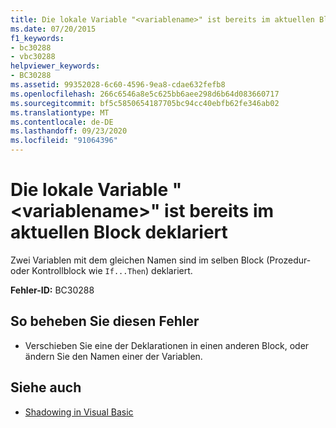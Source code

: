 ```yaml
---
title: Die lokale Variable "<variablename>" ist bereits im aktuellen Block deklariert
ms.date: 07/20/2015
f1_keywords:
- bc30288
- vbc30288
helpviewer_keywords:
- BC30288
ms.assetid: 99352028-6c60-4596-9ea8-cdae632fefb8
ms.openlocfilehash: 266c6546a8e5c625bb6aee298d6b64d083660717
ms.sourcegitcommit: bf5c5850654187705bc94cc40ebfb62fe346ab02
ms.translationtype: MT
ms.contentlocale: de-DE
ms.lasthandoff: 09/23/2020
ms.locfileid: "91064396"
---
```

# <a name="local-variable-variablename-is-already-declared-in-the-current-block"></a>Die lokale Variable "\<variablename>" ist bereits im aktuellen Block deklariert

Zwei Variablen mit dem gleichen Namen sind im selben Block (Prozedur- oder Kontrollblock wie `If...Then`) deklariert.  
  
 **Fehler-ID:** BC30288  
  
## <a name="to-correct-this-error"></a>So beheben Sie diesen Fehler  
  
- Verschieben Sie eine der Deklarationen in einen anderen Block, oder ändern Sie den Namen einer der Variablen.  
  
## <a name="see-also"></a>Siehe auch

- [Shadowing in Visual Basic](../programming-guide/language-features/declared-elements/shadowing.md)
